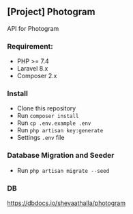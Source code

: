 ## [Project] Photogram
API for Photogram

### Requirement:

- PHP >= 7.4
- Laravel 8.x
- Composer 2.x

### Install

- Clone this repository
- Run `composer install`
- Run `cp .env.example .env`
- Run `php artisan key:generate`
- Settings `.env` file

### Database Migration and Seeder

- Run `php artisan migrate --seed`


### DB
https://dbdocs.io/shevaathalla/photogram
